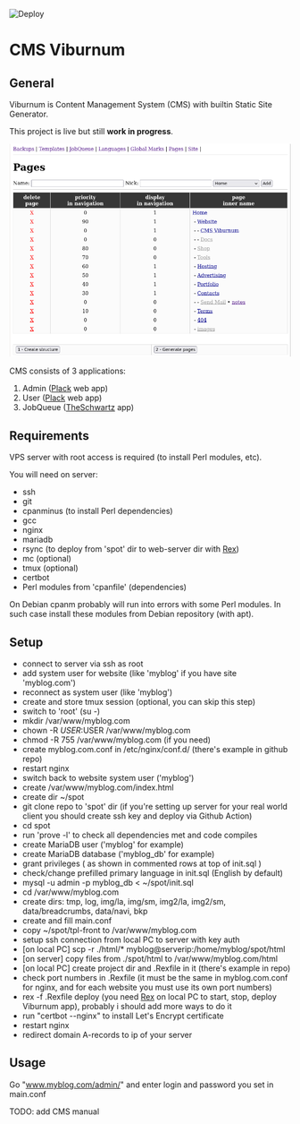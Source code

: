 ![Deploy](https://github.com/agrinevich/viburnum/workflows/Deploy_avl/badge.svg?branch=main)

# CMS Viburnum

## General

Viburnum is Content Management System (CMS) with builtin Static Site Generator.

This project is live but still **work in progress**.

![screenshot](/assets/images/cms-viburnum-screenshot.png)

CMS consists of 3 applications:

1. Admin ([Plack](https://github.com/plack/Plack/) web app)
2. User ([Plack](https://github.com/plack/Plack/) web app)
3. JobQueue ([TheSchwartz](https://github.com/akiym/TheSchwartz/) app)

## Requirements

VPS server with root access is required (to install Perl modules, etc).

You will need on server:

- ssh
- git
- cpanminus (to install Perl dependencies)
- gcc
- nginx
- mariadb
- rsync (to deploy from 'spot' dir to web-server dir with [Rex](https://github.com/RexOps/Rex/))
- mc (optional)
- tmux (optional)
- certbot
- Perl modules from 'cpanfile' (dependencies)

On Debian cpanm probably will run into errors with some Perl modules. In such case install these modules from Debian repository (with apt).

## Setup

- connect to server via ssh as root
- add system user for website (like 'myblog' if you have site 'myblog.com')
- reconnect as system user (like 'myblog')
- create and store tmux session (optional, you can skip this step)
- switch to 'root' (su -)
- mkdir /var/www/myblog.com
- chown -R $USER:$USER /var/www/myblog.com
- chmod -R 755 /var/www/myblog.com (if you need)
- create myblog.com.conf in /etc/nginx/conf.d/ (there's example in github repo)
- restart nginx
- switch back to website system user ('myblog')
- create /var/www/myblog.com/index.html
- create dir ~/spot
- git clone repo to 'spot' dir (if you're setting up server for your real world client you should create ssh key and deploy via Github Action)
- cd spot
- run 'prove -l' to check all dependencies met and code compiles
- create MariaDB user ('myblog' for example)
- create MariaDB database ('myblog_db' for example)
- grant privileges ( as shown in commented rows at top of init.sql )
- check/change prefilled primary language in init.sql (English by default)
- mysql -u admin -p myblog_db < ~/spot/init.sql
- cd /var/www/myblog.com
- create dirs: tmp, log, img/la, img/sm, img2/la, img2/sm, data/breadcrumbs, data/navi, bkp
- create and fill main.conf
- copy ~/spot/tpl-front to /var/www/myblog.com
- setup ssh connection from local PC to server with key auth
- [on local PC] scp -r ./html/* myblog@serverip:/home/myblog/spot/html
- [on server] copy files from ./spot/html to /var/www/myblog.com/html
- [on local PC] create project dir and .Rexfile in it (there's example in repo)
- check port numbers in .Rexfile (it must be the same in myblog.com.conf for nginx, and for each website you must use its own port numbers)
- rex -f .Rexfile deploy (you need [Rex](https://github.com/RexOps/Rex/) on local PC to start, stop, deploy Viburnum app), probably i should add more ways to do it
- run "certbot --nginx" to install Let's Encrypt certificate
- restart nginx
- redirect domain A-records to ip of your server

## Usage

Go "www.myblog.com/admin/" and enter login and password you set in main.conf

TODO: add CMS manual
